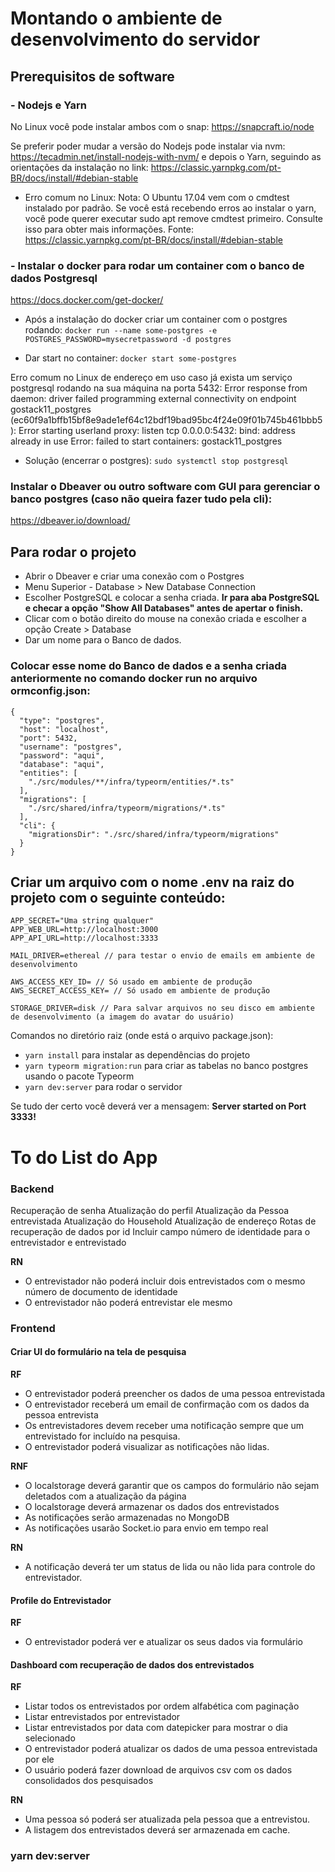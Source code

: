 
# Montando o ambiente de desenvolvimento do servidor

## Prerequisitos de software

### - Nodejs e Yarn
No Linux você pode instalar ambos com o snap:
https://snapcraft.io/node

Se preferir poder mudar a versão do Nodejs pode instalar via nvm:
https://tecadmin.net/install-nodejs-with-nvm/ e depois o Yarn, seguindo as orientações da instalação no link:
https://classic.yarnpkg.com/pt-BR/docs/install/#debian-stable


* Erro comum no Linux:
Nota: O Ubuntu 17.04 vem com o cmdtest instalado por padrão. Se você está recebendo erros ao instalar o yarn, você pode querer executar sudo apt remove cmdtest primeiro. Consulte isso para obter mais informações.
Fonte: https://classic.yarnpkg.com/pt-BR/docs/install/#debian-stable

### - Instalar o docker para rodar um container com o banco de dados Postgresql
https://docs.docker.com/get-docker/

- Após a instalação do docker criar um container com o postgres rodando:
```docker run --name some-postgres -e POSTGRES_PASSWORD=mysecretpassword -d postgres```

- Dar start no container:
```docker start some-postgres```

Erro comum no Linux de endereço em uso caso já exista um serviço postgresql rodando na sua máquina na porta 5432:
Error response from daemon: driver failed programming external connectivity on endpoint gostack11_postgres (ec60f9a1bffb15bf8e9ade1ef64c12bdf19bad95bc4f24e09f01b745b461bbb5): Error starting userland proxy: listen tcp 0.0.0.0:5432: bind: address already in use
Error: failed to start containers: gostack11_postgres

- Solução (encerrar o postgres):
```sudo systemctl stop postgresql```

### Instalar o Dbeaver ou outro software com GUI para gerenciar o banco postgres (caso não queira fazer tudo pela cli):
https://dbeaver.io/download/

## Para rodar o projeto

- Abrir o Dbeaver e criar uma conexão com o Postgres
- Menu Superior - Database > New Database Connection
- Escolher PostgreSQL e colocar a senha criada. **Ir para aba PostgreSQL e checar a opção "Show All Databases" antes de apertar o finish.**
- Clicar com o botão direito do mouse na conexão criada e escolher a opção Create > Database
- Dar um nome para o Banco de dados.

### Colocar esse nome do Banco de dados e a senha criada anteriormente no comando docker run no arquivo ormconfig.json:
```
{
  "type": "postgres",
  "host": "localhost",
  "port": 5432,
  "username": "postgres",
  "password": "aqui",
  "database": "aqui",
  "entities": [
    "./src/modules/**/infra/typeorm/entities/*.ts"
  ],
  "migrations": [
    "./src/shared/infra/typeorm/migrations/*.ts"
  ],
  "cli": {
    "migrationsDir": "./src/shared/infra/typeorm/migrations"
  }
}
```

## Criar um arquivo com o nome .env na raiz do projeto com o seguinte conteúdo:

```
APP_SECRET="Uma string qualquer"
APP_WEB_URL=http://localhost:3000
APP_API_URL=http://localhost:3333

MAIL_DRIVER=ethereal // para testar o envio de emails em ambiente de desenvolvimento

AWS_ACCESS_KEY_ID= // Só usado em ambiente de produção
AWS_SECRET_ACCESS_KEY= // Só usado em ambiente de produção

STORAGE_DRIVER=disk // Para salvar arquivos no seu disco em ambiente de desenvolvimento (a imagem do avatar do usuário)
```



Comandos no diretório raiz (onde está o arquivo package.json):

- ```yarn install``` para instalar as dependências do projeto
- ```yarn typeorm migration:run``` para criar as tabelas no banco postgres usando o pacote Typeorm
- ```yarn dev:server``` para rodar o servidor

Se tudo der certo você deverá ver a mensagem: **Server started on Port 3333!**

# To do List do App

### Backend

Recuperação de senha
Atualização do perfil
Atualização da Pessoa entrevistada
Atualização do Household
Atualização de endereço
Rotas de recuperação de dados por id
Incluir campo número de identidade para o entrevistador e entrevistado

**RN**

- O entrevistador não poderá incluir dois entrevistados com o mesmo número de documento de identidade
- O entrevistador não poderá entrevistar ele mesmo

### Frontend

#### Criar UI do formulário na tela de pesquisa

**RF**

- O entrevistador poderá preencher os dados de uma pessoa entrevistada
- O entrevistador receberá um email de confirmação com os dados da pessoa entrevista
- Os entrevistadores devem receber uma notificação sempre que um entrevistado for incluído na pesquisa.
- O entrevistador poderá visualizar as notificações não lidas.

**RNF**

- O localstorage deverá garantir que os campos do formulário não sejam deletados com a atualização da página
- O localstorage deverá armazenar os dados dos entrevistados
- As notificações serão armazenadas no MongoDB
- As notificações usarão Socket.io para envio em tempo real

**RN**

- A notificação deverá ter um status de lida ou não lida para controle do entrevistador.

#### Profile do Entrevistador

**RF**

- O entrevistador poderá ver e atualizar os seus dados via formulário

#### Dashboard com recuperação de dados dos entrevistados

**RF**

- Listar todos os entrevistados por ordem alfabética com paginação
- Listar entrevistados por entrevistador
- Listar entrevistados por data com datepicker para mostrar o dia selecionado
- O entrevistador poderá atualizar os dados de uma pessoa entrevistada por ele
- O usuário poderá fazer download de arquivos csv com os dados consolidados dos pesquisados

**RN**

- Uma pessoa só poderá ser atualizada pela pessoa que a entrevistou.
- A listagem dos entrevistados deverá ser armazenada em cache.

### yarn dev:server

